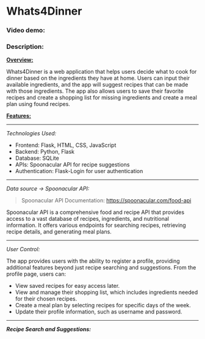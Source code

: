 # Whats4Dinner
### Video demo: 
### Description: 
<ins>**Overview:**</ins>

Whats4Dinner is a web application that helps users decide what to cook for dinner based on the ingredients they have at home. Users can input their available ingredients, and the app will suggest recipes that can be made with those ingredients. 
The app also allows users to save their favorite recipes and create a shopping list for missing ingredients and create a meal plan using found recipes.

<ins>**Features:**</ins>

***

*Technologies Used:*
- Frontend: Flask, HTML, CSS, JavaScript
- Backend: Python, Flask
- Database: SQLite
- APIs: Spoonacular API for recipe suggestions
- Authentication: Flask-Login for user authentication

***

*Data source -> Spoonacular API:* 
> Spoonacular API Documentation:
> https://spoonacular.com/food-api

Spoonacular API is a comprehensive food and recipe API that provides access to a vast database of recipes, ingredients, and nutritional information. 
It offers various endpoints for searching recipes, retrieving recipe details, and generating meal plans.

***

*User Control:*

The app provides users with the ability to register a profile, providing additional features beyond just recipe searching and suggestions.
From the profile page, users can:
- View saved recipes for easy access later.
- View and manage their shopping list, which includes ingredients needed for their chosen recipes.
- Create a meal plan by selecting recipes for specific days of the week.
- Update their profile information, such as username and password.

***

***Recipe Search and Suggestions:***

